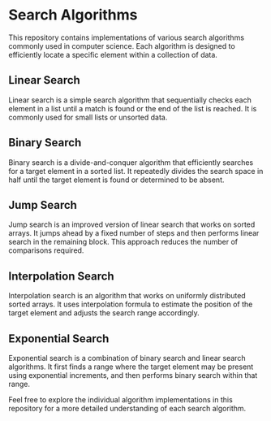 # Search Algorithms

This repository contains implementations of various search algorithms commonly used in computer science. Each algorithm is designed to efficiently locate a specific element within a collection of data.

## Linear Search

Linear search is a simple search algorithm that sequentially checks each element in a list until a match is found or the end of the list is reached. It is commonly used for small lists or unsorted data.

## Binary Search

Binary search is a divide-and-conquer algorithm that efficiently searches for a target element in a sorted list. It repeatedly divides the search space in half until the target element is found or determined to be absent.

## Jump Search

Jump search is an improved version of linear search that works on sorted arrays. It jumps ahead by a fixed number of steps and then performs linear search in the remaining block. This approach reduces the number of comparisons required.

## Interpolation Search

Interpolation search is an algorithm that works on uniformly distributed sorted arrays. It uses interpolation formula to estimate the position of the target element and adjusts the search range accordingly.

## Exponential Search

Exponential search is a combination of binary search and linear search algorithms. It first finds a range where the target element may be present using exponential increments, and then performs binary search within that range.

Feel free to explore the individual algorithm implementations in this repository for a more detailed understanding of each search algorithm.
